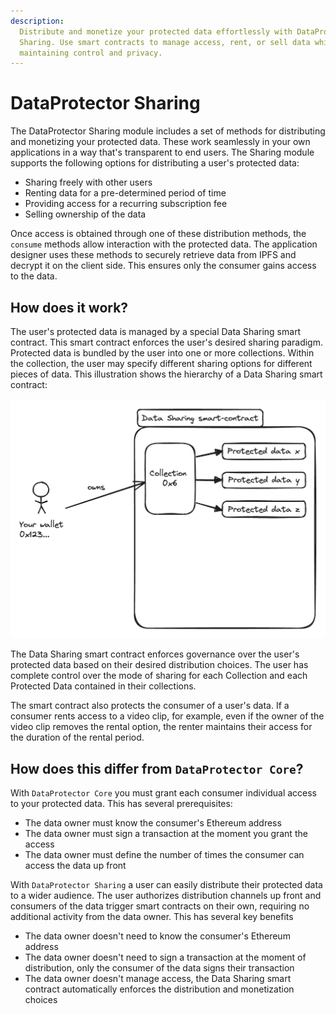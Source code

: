 ```yaml
---
description:
  Distribute and monetize your protected data effortlessly with DataProtector
  Sharing. Use smart contracts to manage access, rent, or sell data while
  maintaining control and privacy.
---
```


# DataProtector Sharing

The DataProtector Sharing module includes a set of methods for distributing and
monetizing your protected data. These work seamlessly in your own applications
in a way that's transparent to end users. The Sharing module supports the
following options for distributing a user's protected data:

- Sharing freely with other users
- Renting data for a pre-determined period of time
- Providing access for a recurring subscription fee
- Selling ownership of the data

Once access is obtained through one of these distribution methods, the `consume`
methods allow interaction with the protected data. The application designer uses
these methods to securely retrieve data from IPFS and decrypt it on the client
side. This ensures only the consumer gains access to the data.

## How does it work?

The user's protected data is managed by a special Data Sharing smart contract.
This smart contract enforces the user's desired sharing paradigm. Protected data
is bundled by the user into one or more collections. Within the collection, the
user may specify different sharing options for different pieces of data. This
illustration shows the hierarchy of a Data Sharing smart contract:

![Data Sharing smart contract](./dataProtectorSharing/data-sharing-sc.png)

The Data Sharing smart contract enforces governance over the user's protected
data based on their desired distribution choices. The user has complete control
over the mode of sharing for each Collection and each Protected Data contained
in their collections.

The smart contract also protects the consumer of a user's data. If a consumer
rents access to a video clip, for example, even if the owner of the video clip
removes the rental option, the renter maintains their access for the duration of
the rental period.

## How does this differ from `DataProtector Core`?

With `DataProtector Core` you must grant each consumer individual access to your
protected data. This has several prerequisites:

- The data owner must know the consumer's Ethereum address
- The data owner must sign a transaction at the moment you grant the access
- The data owner must define the number of times the consumer can access the
  data up front

With `DataProtector Sharing` a user can easily distribute their protected data
to a wider audience. The user authorizes distribution channels up front and
consumers of the data trigger smart contracts on their own, requiring no
additional activity from the data owner. This has several key benefits

- The data owner doesn't need to know the consumer's Ethereum address
- The data owner doesn't need to sign a transaction at the moment of
  distribution, only the consumer of the data signs their transaction
- The data owner doesn't manage access, the Data Sharing smart contract
  automatically enforces the distribution and monetization choices
